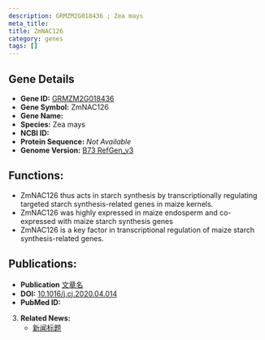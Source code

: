 ```yaml
---
description: GRMZM2G018436 ; Zea mays
meta_title:
title: ZmNAC126
category: genes
tags: []
---
```


## Gene Details
- **Gene ID:**	[GRMZM2G018436](https://www.maizegdb.org/gene_center/gene/GRMZM2G018436)
- **Gene Symbol:** ZmNAC126
- **Gene Name:** 
- **Species:** Zea mays
- **NCBI ID:** [  ]()
- **Protein Sequence:** *Not Available*
- **Genome Version:** [B73 RefGen_v3](https://www.maizegdb.org/genome/assembly/Zm-B73-REFERENCE-NAM-5.0)

## Functions:
   - ZmNAC126 thus acts in starch synthesis by transcriptionally regulating targeted starch synthesis-related genes in maize kernels.
   - ZmNAC126 was highly expressed in maize endosperm and co-expressed with maize starch synthesis genes
   - ZmNAC126 is a key factor in transcriptional regulation of maize starch synthesis-related genes.

## Publications:
   - **Publication** [文章名](https://www.sciencedirect.com/science/article/pii/S2214514120300933)
   - **DOI:** [10.1016/j.cj.2020.04.014](https://www.sciencedirect.com/science/article/pii/S2214514120300933)
   - **PubMed ID:** [](https://pubmed.ncbi.nlm.nih.gov//)

3. **Related News:**
   - [新闻标题](https://mp.weixin.qq.com/s?__biz=Mzg3MDEwNDEyMg==&mid=2247494494&idx=3&sn=7787cdb2b906cfeace2d9df3628e7ec7&chksm=ce90460bf9e7cf1dca8de98f790687f26f4d7bdaed81e9da4d8c830a35c6f456762877551732&scene=27#wechat_redirect)
